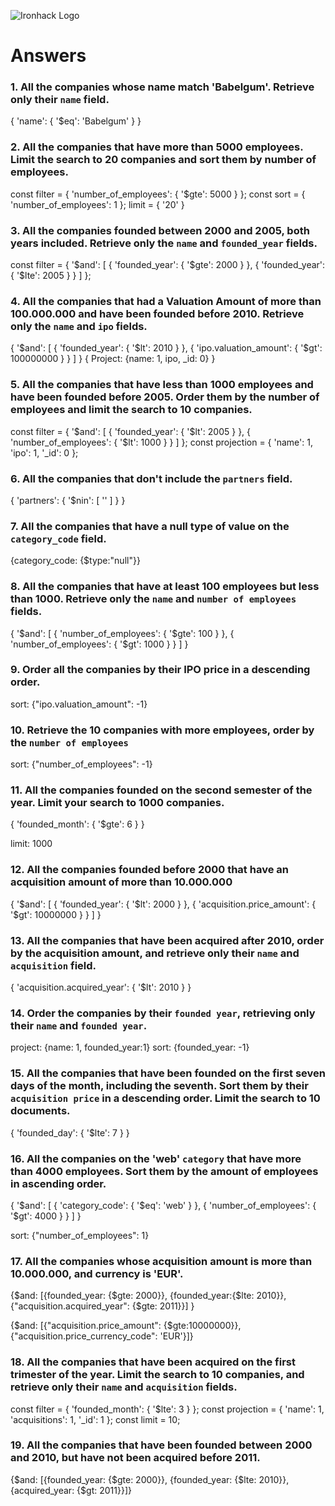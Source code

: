![Ironhack Logo](https://i.imgur.com/1QgrNNw.png)

# Answers

### 1. All the companies whose name match 'Babelgum'. Retrieve only their `name` field.

<!-- Your Code Goes Here -->

{
  'name': {
    '$eq': 'Babelgum'
  }
}

### 2. All the companies that have more than 5000 employees. Limit the search to 20 companies and sort them by **number of employees**.

<!-- Your Code Goes Here -->

const filter = {
  'number_of_employees': {
    '$gte': 5000
  }
};
const sort = {
  'number_of_employees': 1
};
limit = {
  '20'
}


### 3. All the companies founded between 2000 and 2005, both years included. Retrieve only the `name` and `founded_year` fields.

<!-- Your Code Goes Here -->


const filter = {
  '$and': [
    {
      'founded_year': {
        '$gte': 2000
      }
    }, {
      'founded_year': {
        '$lte': 2005
      }
    }
  ]
};


### 4. All the companies that had a Valuation Amount of more than 100.000.000 and have been founded before 2010. Retrieve only the `name` and `ipo` fields.

<!-- Your Code Goes Here -->

{
    '$and': [
        {
            'founded_year': {
                '$lt': 2010
            }
        }, {
            'ipo.valuation_amount': {
                '$gt': 100000000
            }
        }
    ]
}
{
  Project: {name: 1, ipo, _id: 0}
}


### 5. All the companies that have less than 1000 employees and have been founded before 2005. Order them by the number of employees and limit the search to 10 companies.

<!-- Your Code Goes Here -->

const filter = {
  '$and': [
    {
      'founded_year': {
        '$lt': 2005
      }
    }, {
      'number_of_employees': {
        '$lt': 1000
      }
    }
  ]
};
const projection = {
  'name': 1, 
  'ipo': 1, 
  '_id': 0
};


### 6. All the companies that don't include the `partners` field.

<!-- Your Code Goes Here -->

{
  'partners': {
    '$nin': [
      ''
    ]
  }
}

### 7. All the companies that have a null type of value on the `category_code` field.

<!-- Your Code Goes Here -->
{category_code: {$type:"null"}}

### 8. All the companies that have at least 100 employees but less than 1000. Retrieve only the `name` and `number of employees` fields.

<!-- Your Code Goes Here -->
{
  '$and': [
    {
      'number_of_employees': {
        '$gte': 100
      }
    }, {
      'number_of_employees': {
        '$gt': 1000
      }
    }
  ]
}

### 9. Order all the companies by their IPO price in a descending order.

<!-- Your Code Goes Here -->
sort: {"ipo.valuation_amount": -1}

### 10. Retrieve the 10 companies with more employees, order by the `number of employees`

<!-- Your Code Goes Here -->
sort: {"number_of_employees": -1}

### 11. All the companies founded on the second semester of the year. Limit your search to 1000 companies.

<!-- Your Code Goes Here -->
{
  'founded_month': {
    '$gte': 6
  }
}

limit: 1000

### 12. All the companies founded before 2000 that have an acquisition amount of more than 10.000.000

<!-- Your Code Goes Here -->

{
  '$and': [
    {
      'founded_year': {
        '$lt': 2000
      }
    }, {
      'acquisition.price_amount': {
        '$gt': 10000000
      }
    }
  ]
}

### 13. All the companies that have been acquired after 2010, order by the acquisition amount, and retrieve only their `name` and `acquisition` field.

<!-- Your Code Goes Here -->
{
  'acquisition.acquired_year': {
    '$lt': 2010
  }
}

### 14. Order the companies by their `founded year`, retrieving only their `name` and `founded year`.

<!-- Your Code Goes Here -->
project: {name: 1, founded_year:1}
sort: {founded_year: -1}

### 15. All the companies that have been founded on the first seven days of the month, including the seventh. Sort them by their `acquisition price` in a descending order. Limit the search to 10 documents.

<!-- Your Code Goes Here -->
{
  'founded_day': {
    '$lte': 7
  }
}

### 16. All the companies on the 'web' `category` that have more than 4000 employees. Sort them by the amount of employees in ascending order.

<!-- Your Code Goes Here -->

{
  '$and': [
    {
      'category_code': {
        '$eq': 'web'
      }
    }, {
      'number_of_employees': {
        '$gt': 4000
      }
    }
  ]
}

sort: {"number_of_employees": 1}

### 17. All the companies whose acquisition amount is more than 10.000.000, and currency is 'EUR'.

<!-- Your Code Goes Here -->{$and: [{founded_year: {$gte: 2000}}, {founded_year:{$lte: 2010}}, {"acquisition.acquired_year": {$gte: 2011}}] }

{$and: [{"acquisition.price_amount": {$gte:10000000}}, {"acquisition.price_currency_code": 'EUR'}]}


### 18. All the companies that have been acquired on the first trimester of the year. Limit the search to 10 companies, and retrieve only their `name` and `acquisition` fields.

<!-- Your Code Goes Here -->
const filter = {
  'founded_month': {
    '$lte': 3
  }
};
const projection = {
  'name': 1, 
  'acquisitions': 1, 
  '_id': 1
};
const limit = 10;

### 19. All the companies that have been founded between 2000 and 2010, but have not been acquired before 2011.

<!-- Your Code Goes Here -->

{$and: [{founded_year: {$gte: 2000}}, {founded_year: {$lte: 2010}}, {acquired_year: {$gt: 2011}}]}